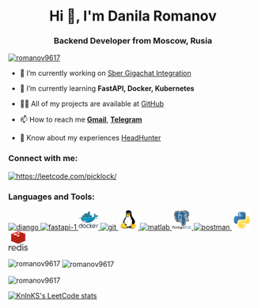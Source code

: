 <h1 align="center">Hi 👋, I'm Danila Romanov</h1>
<h3 align="center">Backend Developer from Moscow, Rusia</h3>

<p align="left"> <a href="https://github.com/ryo-ma/github-profile-trophy"><img src="https://github-profile-trophy.vercel.app/?username=romanov9617" alt="romanov9617" /></a> </p>

- 🔭 I’m currently working on [Sber Gigachat Integration](https://github.com/romanov9617/hack_change)

- 🌱 I’m currently learning **FastAPI, Docker, Kubernetes**

- 👨‍💻 All of my projects are available at [GitHub](https://github.com/romanov9617)

- 📫 How to reach me **[Gmail](romanov9617@gmail.com)**, **[Telegram](https://t.me/romanov9617)**

- 📄 Know about my experiences [HeadHunter](https://hh.ru/resume/e07bf01dff0c9924cc0039ed1f527442366270)

<h3 align="left">Connect with me:</h3>
<p align="left">
<a href="https://www.leetcode.com/https://leetcode.com/picklock/" target="blank"><img align="center" src="https://raw.githubusercontent.com/rahuldkjain/github-profile-readme-generator/master/src/images/icons/Social/leet-code.svg" alt="https://leetcode.com/picklock/" height="30" width="40" /></a>
</p>

<h3 align="left">Languages and Tools:</h3>
<p align="left"> <a href="https://www.djangoproject.com/" target="_blank" rel="noreferrer"> <img src="https://cdn.worldvectorlogo.com/logos/django.svg" alt="django" width="40" height="40"/> <a href="https://fastapi.tiangolo.com/" target="_blank" rel="noreferrer"> <img src="https://cdn.worldvectorlogo.com/logos/fastapi.svg" alt="fastapi-1" width="40" height="40"/> </a> <a href="https://www.docker.com/" target="_blank" rel="noreferrer"> <img src="https://raw.githubusercontent.com/devicons/devicon/master/icons/docker/docker-original-wordmark.svg" alt="docker" width="40" height="40"/> </a> <a href="https://git-scm.com/" target="_blank" rel="noreferrer"> <img src="https://www.vectorlogo.zone/logos/git-scm/git-scm-icon.svg" alt="git" width="40" height="40"/> </a> <a href="https://www.linux.org/" target="_blank" rel="noreferrer"> <img src="https://raw.githubusercontent.com/devicons/devicon/master/icons/linux/linux-original.svg" alt="linux" width="40" height="40"/> </a> <a href="https://www.mathworks.com/" target="_blank" rel="noreferrer"> <img src="https://upload.wikimedia.org/wikipedia/commons/2/21/Matlab_Logo.png" alt="matlab" width="40" height="40"/> </a> <a href="https://www.postgresql.org" target="_blank" rel="noreferrer"> <img src="https://raw.githubusercontent.com/devicons/devicon/master/icons/postgresql/postgresql-original-wordmark.svg" alt="postgresql" width="40" height="40"/> </a> <a href="https://postman.com" target="_blank" rel="noreferrer"> <img src="https://www.vectorlogo.zone/logos/getpostman/getpostman-icon.svg" alt="postman" width="40" height="40"/> </a> <a href="https://www.python.org" target="_blank" rel="noreferrer"> <img src="https://raw.githubusercontent.com/devicons/devicon/master/icons/python/python-original.svg" alt="python" width="40" height="40"/> </a> <a href="https://redis.io" target="_blank" rel="noreferrer"> <img src="https://raw.githubusercontent.com/devicons/devicon/master/icons/redis/redis-original-wordmark.svg" alt="redis" width="40" height="40"/> </a> </p>


<p><img align="left" src="https://github-readme-stats.vercel.app/api/top-langs?username=romanov9617&show_icons=true&theme=dark&locale=en&layout=compact" alt="romanov9617" /></p>

<p>&nbsp;<img align="center" src="https://github-readme-stats.vercel.app/api?username=romanov9617&show_icons=true&theme=dark&locale=en" alt="romanov9617" /></p>



<p><img align="center" src="https://github-readme-streak-stats.herokuapp.com/?user=romanov9617&theme=dark" alt="romanov9617" /></p>

[![KnlnKS's LeetCode stats](https://leetcode-stats-six.vercel.app/api?username=picklock&theme=dark)](https://github.com/KnlnKS/leetcode-stats)



